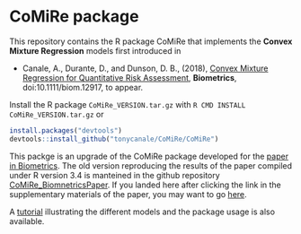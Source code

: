 # CoMiRe package

This repository contains the R package CoMiRe that implements the **Convex Mixture Regression** models first introduced in

- Canale, A., Durante, D., and Dunson, D. B., (2018), [Convex Mixture Regression for Quantitative Risk Assessment](https://onlinelibrary.wiley.com/doi/full/10.1111/biom.12917), __Biometrics__, doi:10.1111/biom.12917, to appear.

Install the R package `CoMiRe_VERSION.tar.gz` with `R CMD INSTALL CoMiRe_VERSION.tar.gz` or

```R
install.packages("devtools")
devtools::install_github("tonycanale/CoMiRe/CoMiRe")
```

This packge is an upgrade of the CoMiRe package developed for the [paper in Biometrics](https://onlinelibrary.wiley.com/doi/full/10.1111/biom.12917). The old version reproducing the results of the paper compiled under R version 3.4 is manteined in the github repository [CoMiRe_BiomnetricsPaper](https://github.com/tonycanale/CoMiRe_BiometricsPaper). If you landed here after clicking the link in the supplementary materials of the paper, you may want to go [here](https://onlinelibrary.wiley.com/doi/full/10.1111/biom.12917). 

A  [tutorial](Tutorial.md) illustrating the different models and the package usage is also available. 
